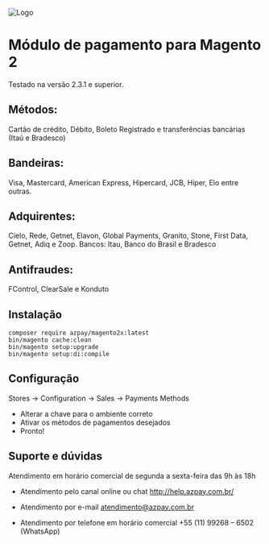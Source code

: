 
![Logo](https://www.azpay.com.br/blog/wp-content/uploads/2018/11/Screen-Shot-2018-11-25-at-13.17.28-768x429.png)

# Módulo de pagamento para Magento 2

Testado na versão 2.3.1 e superior. 

## Métodos:
Cartão de crédito, Débito, Boleto Registrado e transferências bancárias (Itaú e Bradesco)

## Bandeiras:
Visa, Mastercard, American Express, Hipercard, JCB, Hiper, Elo entre outras.

## Adquirentes:
Cielo, Rede, Getnet, Elavon, Global Payments, Granito, Stone, First Data, Getnet, Adiq e Zoop. Bancos: Itau, Banco do Brasil e Bradesco

## Antifraudes:
FControl, ClearSale e Konduto


## Instalação
 
    composer require azpay/magento2x:latest
    bin/magento cache:clean
    bin/magento setup:upgrade
    bin/magento setup:di:compile
    
## Configuração

Stores -> Configuration -> Sales -> Payments Methods

- Alterar a chave para o ambiente correto
- Ativar os métodos de pagamentos desejados
- Pronto! 

## Suporte e dúvidas
Atendimento em horário comercial de segunda a sexta-feira das 9h às 18h

- Atendimento pelo canal online ou chat
http://help.azpay.com.br/

- Atendimento por e-mail
atendimento@azpay.com.br

- Atendimento por telefone em horário comercial
+55 (11) 99268 – 6502 (WhatsApp)
